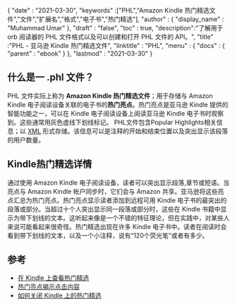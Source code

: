 {
  "date" : "2021-03-30",
  "keywords" :["PHL","Amazon Kindle 热门精选文件","文件","扩展名","格式","电子书","热门精选"],
  "author" : {
    "display_name" : "Muhammad Umar"
},
  "draft" : "false",
  "toc" : true,
  "description":"了解用于 orb 阅读器的 PHL 文件格式以及可以创建和打开 PHL 文件的 API。",
  "title" :"PHL - 亚马逊 Kindle 热门精选文件",
  "linktitle" : "PHL",
  "menu" : {
    "docs" : {
      "parent" : "ebook"
}
},
  "lastmod" : "2021-03-30"
}

## 什么是一 .phl 文件？

PHL 文件实际上称为 **Amazon Kindle 热门精选文件**；用于存储与 Amazon Kindle 电子阅读设备关联的电子书的**热门亮点**。热门亮点是亚马逊 Kindle 提供的智能功能之一，可以在 Kindle 电子阅读设备上阅读亚马逊 Kindle 电子书时观察到。这些通常用灰色虚线下划线标记。 PHL文件包含Popular Highlights相关信息；以 [XML](/zh/web/xml/) 形式存储。该信息可以是注释的开始和结束位置以及突出显示该段落的用户数量。

## Kindle热门精选详情

通过使用 Amazon Kindle 电子阅读设备，读者可以突出显示段落,章节或短语。当亮点与 Amazon Kindle 帐户同步时，它们会与 Amazon 共享。亚马逊将这些亮点汇总为热门亮点。热门亮点显示读者添加到远程可用 Kindle 电子书的最突出的段落或部分。当超过十个人突出显示同一段落或部分时，这些在 Kindle 书籍中显示为带下划线的文本。这听起来像是一个不错的特征理论，但在实践中，对某些人来说可能看起来很奇怪。热门精选出现在许多 Kindle 电子书中。读者在阅读时会看到带下划线的文本，以及一个小注释，说有“120个荧光笔"或者有多少。

## 参考

* [在 Kindle 上查看热门精选](https://en.wikipedia.org/wiki/Orb_Books)
* [热门亮点揭示点击内容](https://www.searchenginepeople.com/blog/kindle-highlights.html)
* [如何关闭 Kindle 上的热门精选](https://www.howtogeek.com/355701/how-to-turn-off-popular-highlights-on-your-kindle)


